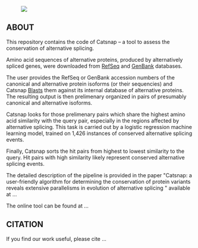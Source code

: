 <figure>
  <img src="https://github.com/konovalovdmitry/catsnap/blob/master/picture.PNG" />
</figure>

## ABOUT

This repository contains the code of Catsnap – a tool to assess the conservation of alternative splicing. 

Amino acid sequences of alternative proteins, produced by alternatively spliced genes, were downloaded from [RefSeq](https://www.ncbi.nlm.nih.gov/refseq/) and [GenBank](https://www.ncbi.nlm.nih.gov/genbank/) databases.

The user provides the RefSeq or GenBank accession numbers of the canonical and alternative protein isoforms (or their sequencies) and Catsnap [Blasts](https://blast.ncbi.nlm.nih.gov/Blast.cgi) them against its internal database of alternative proteins. The resulting output is then prelimenary organized in pairs of presumably canonical and alternative isoforms. 

Catsnap looks for those prelimenary pairs which share the highest amino acid similarity with the query pair, especially in the regions affected by alternative splicing. This task is carried out by a logistic regression machine learning model, trained on 1,426 instances of conserved alternative splicing events. 

Finally, Catsnap sorts the hit pairs from highest to lowest similarity to the query. Hit pairs with high similarity likely represent conserved alternative splicing events.

The detailed description of the pipeline is provided in the paper "Catsnap: a user-friendly algorithm for determining the conservation of protein variants reveals extensive parallelisms in evolution of alternative splicing " available at ...

The online tool can be found at …

## CITATION

If you find our work useful, please cite ...
